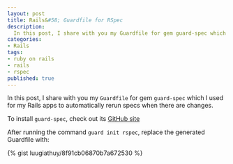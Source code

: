 ```yaml
---
layout: post
title: Rails&#58; Guardfile for RSpec
description:
  In this post, I share with you my Guardfile for gem guard-spec which I used for my Rails apps to automatically rerun specs when there are changes.
categories:
- Rails
tags:
- ruby on rails
- rails
- rspec
published: true
---
```


In this post, I share with you my `Guardfile` for gem `guard-spec` which I used for my Rails apps to automatically rerun specs when there are changes.

To install `guard-spec`, check out its [GitHub site](https://github.com/guard/guard-rspec)

After running the command `guard init rspec`, replace the generated Guardfile with:

{% gist luugiathuy/8f91cb06870b7a672530 %}
